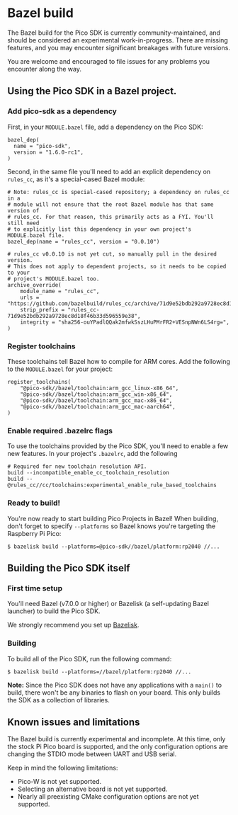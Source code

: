 # Bazel build
The Bazel build for the Pico SDK is currently community-maintained, and should
be considered an experimental work-in-progress. There are missing features,
and you may encounter significant breakages with future versions.

You are welcome and encouraged to file issues for any problems you encounter
along the way.

## Using the Pico SDK in a Bazel project.

### Add pico-sdk as a dependency
First, in your `MODULE.bazel` file, add a dependency on the Pico SDK:
```
bazel_dep(
  name = "pico-sdk",
  version = "1.6.0-rc1",
)
```
Second, in the same file you'll need to add an explicit dependency on
`rules_cc`, as it's a special-cased Bazel module:
```
# Note: rules_cc is special-cased repository; a dependency on rules_cc in a
# module will not ensure that the root Bazel module has that same version of
# rules_cc. For that reason, this primarily acts as a FYI. You'll still need
# to explicitly list this dependency in your own project's MODULE.bazel file.
bazel_dep(name = "rules_cc", version = "0.0.10")

# rules_cc v0.0.10 is not yet cut, so manually pull in the desired version.
# This does not apply to dependent projects, so it needs to be copied to your
# project's MODULE.bazel too.
archive_override(
    module_name = "rules_cc",
    urls = "https://github.com/bazelbuild/rules_cc/archive/71d9e52bdb292a9728ec8d18f46b33d596559e38.zip",
    strip_prefix = "rules_cc-71d9e52bdb292a9728ec8d18f46b33d596559e38",
    integrity = "sha256-ouYPadlQQak2mfwkSszLHuPMrFR2+VESnpNWn6LS4rg=",
)
```

### Register toolchains
These toolchains tell Bazel how to compile for ARM cores. Add the following
to the `MODULE.bazel` for your project:
```
register_toolchains(
    "@pico-sdk//bazel/toolchain:arm_gcc_linux-x86_64",
    "@pico-sdk//bazel/toolchain:arm_gcc_win-x86_64",
    "@pico-sdk//bazel/toolchain:arm_gcc_mac-x86_64",
    "@pico-sdk//bazel/toolchain:arm_gcc_mac-aarch64",
)
```

### Enable required .bazelrc flags
To use the toolchains provided by the Pico SDK, you'll need to enable a few
new features. In your project's `.bazelrc`, add the following
```
# Required for new toolchain resolution API.
build --incompatible_enable_cc_toolchain_resolution
build --@rules_cc//cc/toolchains:experimental_enable_rule_based_toolchains
```

### Ready to build!
You're now ready to start building Pico Projects in Bazel! When building,
don't forget to specify `--platforms` so Bazel knows you're targeting the
Raspberry Pi Pico:
```
$ bazelisk build --platforms=@pico-sdk//bazel/platform:rp2040 //...
```

## Building the Pico SDK itself

### First time setup
You'll need Bazel (v7.0.0 or higher) or Bazelisk (a self-updating Bazel
launcher) to build the Pico SDK.

We strongly recommend you set up
[Bazelisk](https://bazel.build/install/bazelisk).

### Building
To build all of the Pico SDK, run the following command:
```
$ bazelisk build --platforms=//bazel/platform:rp2040 //...
```

**Note:** Since the Pico SDK does not have any applications with a `main()` to
build, there won't be any binaries to flash on your board. This only builds the
SDK as a collection of libraries.

## Known issues and limitations
The Bazel build is currently experimental and incomplete. At this time, only the
stock Pi Pico board is supported, and the only configuration options are
changing the STDIO mode between UART and USB serial.

Keep in mind the following limitations:
* Pico-W is not yet supported.
* Selecting an alternative board is not yet supported.
* Nearly all preexisting CMake configuration options are not yet supported.
